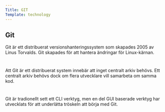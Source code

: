 ```yaml
---
Title: GIT
Template: technology
---
```


## Git

Git är ett distribuerat versionshanteringssystem som skapades 2005 av Linus Torvalds. Git skapades för att hantera ändringar för Linux-kärnan.
#  
Att Git är ett distribuerat system innebär att inget centralt arkiv behövs. Ett centralt arkiv behövs dock om flera utvecklare vill samarbeta om samma kod.
#  
Git är tradionellt sett ett CLI verktyg, men en del GUI baserade verktyg har utvecklats för att underlätta tröskeln att börja med Git.
